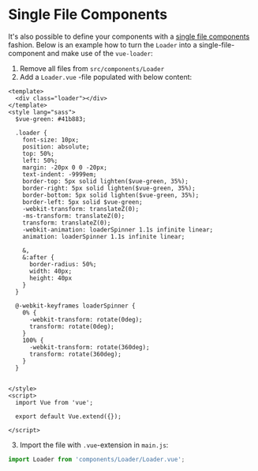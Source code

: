 # Single File Components

It's also possible to define your components with a [single file components](https://vuejs.org/v2/guide/single-file-components.html) fashion. Below is an example how to turn the `Loader` into a single-file-component and make use of the `vue-loader`:  

1. Remove all files from `src/components/Loader`
2. Add a `Loader.vue` -file populated with below content:

```vue
<template>
  <div class="loader"></div>
</template>
<style lang="sass">
  $vue-green: #41b883;

  .loader {
    font-size: 10px;
    position: absolute;
    top: 50%;
    left: 50%;
    margin: -20px 0 0 -20px;
    text-indent: -9999em;
    border-top: 5px solid lighten($vue-green, 35%);
    border-right: 5px solid lighten($vue-green, 35%);
    border-bottom: 5px solid lighten($vue-green, 35%);
    border-left: 5px solid $vue-green;
    -webkit-transform: translateZ(0);
    -ms-transform: translateZ(0);
    transform: translateZ(0);
    -webkit-animation: loaderSpinner 1.1s infinite linear;
    animation: loaderSpinner 1.1s infinite linear;

    &,
    &:after {
      border-radius: 50%;
      width: 40px;
      height: 40px
    }
  }

  @-webkit-keyframes loaderSpinner {
    0% {
      -webkit-transform: rotate(0deg);
      transform: rotate(0deg);
    }
    100% {
      -webkit-transform: rotate(360deg);
      transform: rotate(360deg);
    }
  }


</style>
<script>
  import Vue from 'vue';

  export default Vue.extend({});

</script>
```

3. Import the file with `.vue`-extension in `main.js`:
```javascript
import Loader from 'components/Loader/Loader.vue';
```

